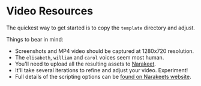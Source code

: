 # Video Resources

The quickest way to get started is to copy the `template` directory and adjust.

Things to bear in mind:

* Screenshots and MP4 video should be captured at 1280x720 resolution.
* The `elisabeth`, `william` and `carol` voices seem most human.
* You'll need to upload all the resulting assets to
  [Narakeet](https://www.narakeet.com/).
* It'll take several iterations to refine and adjust your video. Experiment!
* Full details of the scripting options can be [found on Narakeets website](https://www.narakeet.com/docs/format/).
